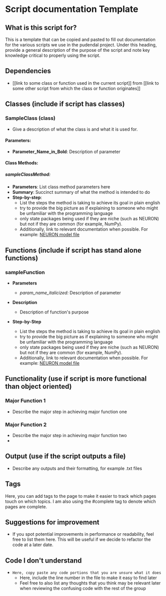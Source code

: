 # Script documentation Template
## What is this script for?
This is a template that can be copied and pasted to fill out documentation for the various scripts we use in the pudendal project. Under this heading, provide a general description of the purpose of the script and note key knowledge critical to properly using the script.

## Dependencies
- [[link to some class or function used in the current script]] from [[link to some other script from which the class or function originates]]

## Classes (include if script has classes)
### SampleClass (class)
- Give a description of what the class is and what it is used for.

#### Parameters:
- **Parameter_Name_in_Bold**: Description of parameter

#### Class Methods:
##### sampleClassMethod:
-  **Parameters**: List class method parameters here
- **Summary**: Succinct summary of what the method is intended to do 
- **Step-by-step**:
	- List the steps the method is taking to achieve its goal in plain english
	- try to provide the big picture as if explaining to someone who might be unfamiliar with the programming language
	- only state packages being used if they are niche (such as NEURON) but not if they are common (for example, NumPy). 
	- Additionally, link to relevant documentation when possible. For example: [NEURON model file](https://neuron.yale.edu/neuron/static/py_doc/modelspec/programmatic/mechanisms/nmodl.html)  


## Functions (include if script has stand alone functions)
### sampleFunction
-  **Parameters**
	- *param_name_italicized:* Description of parameter
- **Description**
	- Description of function's purpose

- **Step-by-Step**
	- List the steps the method is taking to achieve its goal in plain english
	- try to provide the big picture as if explaining to someone who might be unfamiliar with the programming language
	- only state packages being used if they are niche (such as NEURON) but not if they are common (for example, NumPy). 
	- Additionally, link to relevant documentation when possible. For example: [NEURON model file](https://neuron.yale.edu/neuron/static/py_doc/modelspec/programmatic/mechanisms/nmodl.html)  


## Functionality (use if script is more functional than object oriented)
### Major Function 1
- Describe the major step in achieving major function one

### Major Function 2
- Describe the major step in achieving major function two
- 

## Output (use if the script outputs a file)
- Describe any outputs and their formatting, for example .txt files

## Tags
Here, you can add tags to the page to make it easier to track which pages touch on which topics. I am also using the #complete tag to denote which pages are complete.

## Suggestions for improvement
- If you spot potential improvements in performance or readability, feel free to list them here. This will be useful if we decide to refactor the code at a later date.

## Code I don't understand
- ```Here, copy paste any code portions that you are unsure what it does``` 
	- Here, include the line number in the file to make it easy to find later
	- Feel free to also list any thoughts that you think may be relevant later when reviewing  the confusing code with the rest of the group

